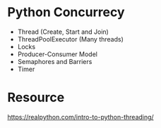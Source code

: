 # Python Concurrecy

- Thread (Create, Start and Join)
- ThreadPoolExecutor (Many threads)
- Locks
- Producer-Consumer Model
- Semaphores and Barriers
- Timer


# Resource
https://realpython.com/intro-to-python-threading/
